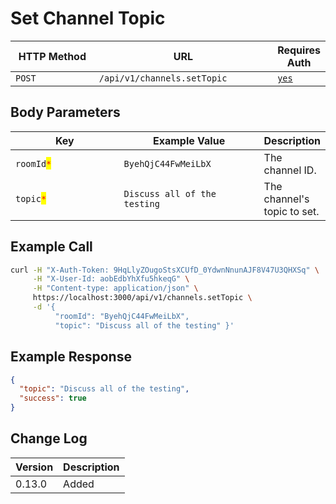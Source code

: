 # Set Channel Topic

<table><thead><tr><th width="163">HTTP Method</th><th width="320">URL</th><th>Requires Auth</th></tr></thead><tbody><tr><td><code>POST</code></td><td><code>/api/v1/channels.setTopic</code></td><td><a href="../../authentication-endpoints/"><code>yes</code></a></td></tr></tbody></table>

## Body Parameters

<table><thead><tr><th width="188.33333333333331">Key</th><th width="229">Example Value</th><th>Description</th></tr></thead><tbody><tr><td><code>roomId</code><mark style="color:red;"><code>*</code></mark></td><td><code>ByehQjC44FwMeiLbX</code></td><td>The channel ID.</td></tr><tr><td><code>topic</code><mark style="color:red;"><code>*</code></mark></td><td><code>Discuss all of the testing</code></td><td>The channel's topic to set.</td></tr></tbody></table>

## Example Call

```bash
curl -H "X-Auth-Token: 9HqLlyZOugoStsXCUfD_0YdwnNnunAJF8V47U3QHXSq" \
     -H "X-User-Id: aobEdbYhXfu5hkeqG" \
     -H "Content-type: application/json" \
     https://localhost:3000/api/v1/channels.setTopic \
     -d '{ 
          "roomId": "ByehQjC44FwMeiLbX", 
          "topic": "Discuss all of the testing" }'
```

## Example Response

```json
{
  "topic": "Discuss all of the testing",
  "success": true
}
```

## Change Log

| Version | Description |
| ------- | ----------- |
| 0.13.0  | Added       |
